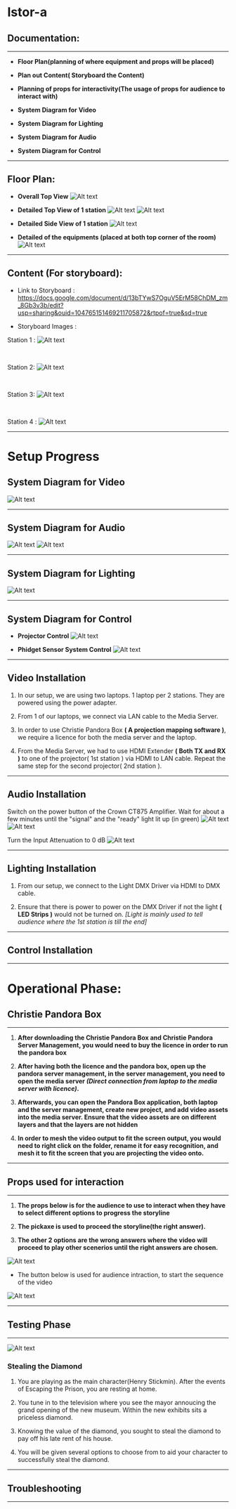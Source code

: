 # Istor-a

## Documentation:
---

* **Floor Plan(planning of where equipment and props will be placed)**

* **Plan out Content( Storyboard the Content)**

* **Planning of props for interactivity(The usage of props for audience to interact with)**

* **System Diagram for Video**

* **System Diagram for Lighting**

* **System Diagram for Audio**

* **System Diagram for Control**

---

## Floor Plan:
* **Overall Top View**
![Alt text](315Images/537.png)

* **Detailed Top View of 1 station**
![Alt text](315Images/537%20-%202.png)
![Alt text](315Images/537%20-3.png)

* **Detailed Side View of 1 station**
![Alt text](315Images/537%20side.png)

* **Detailed of the equipments (placed at both top corner of the room)**
![Alt text](315Images/537%20-4.png)

---
## Content (For storyboard):
* Link to Storyboard : <https://docs.google.com/document/d/13bTYwS7OguV5ErM58ChDM_zm_8Gb3v3b/edit?usp=sharing&ouid=104765151469211705872&rtpof=true&sd=true>

* Storyboard Images :  

Station 1 :
![Alt text](henrystdsb/station1.jpg)

<br>

Station 2:
![Alt text](henrystdsb/station2.jpg)

<br>

Station 3:
![Alt text](henrystdsb/station3.jpg)
<br>


<br>

Station 4 : 
![Alt text](henrystdsb/station4.jpg)

---
# **Setup Progress**

## **System Diagram for Video**

![Alt text](315Images/537%20video.png)

---
## **System Diagram for Audio**

![Alt text](315Images/Screenshot%202023-06-06%20152316.jpg)
![Alt text](315Images/537%20video%202.png)

---
## **System Diagram for Lighting**
![Alt text](315Images/Screenshot%202023-06-06%20152242.jpg)

---
## **System Diagram for Control**
* **Projector Control**
![Alt text](315Images/Screenshot%202023-06-06%20152331.jpg)

* **Phidget Sensor System Control**
![Alt text](315Images/Screenshot%202023-06-06%20152351.jpg)

---

## Video Installation

1) In our setup, we are using two laptops. 1 laptop per 2 stations. They are powered using the power adapter.

2) From 1 of our laptops, we connect via LAN cable to the Media Server.

3) In order to use Christie Pandora Box **( A projection mapping software )**, we require a licence for both the media server and the laptop.

4) From the Media Server, we had to use HDMI Extender **( Both TX and RX )** to one of the projector( 1st station ) via HDMI to LAN cable. Repeat the same step for the second projector( 2nd station ).
---
## **Audio Installation**



Switch on the power button of the Crown CT875 Amplifier. Wait for about a few minutes until the "signal" and the "ready" light lit up (in green)
![Alt text](315Images/photo_6053084928981186284_y.jpg)
![Alt text](315Images/photo_6053084928981186285_y.jpg)

Turn the Input Attenuation to 0 dB
![Alt text](315Images/photo_6053084928981186287_y.jpg)


---
## **Lighting Installation**
1) From our setup, we connect to the Light DMX Driver via HDMI to DMX cable. 

2) Ensure that there is power to power on the DMX Driver if not the light **( LED Strips )** would not be turned on. *[Light is mainly used to tell audience where the 1st station is till the end]*
---
## Control Installation

---
# Operational Phase:
## Christie Pandora Box
---

1) **After downloading the Christie Pandora Box and Christie Pandora Server Management, you would need to buy the licence in order to run the pandora box**

2) **After having both the licence and the pandora box, open up the pandora server management, in the server management, you need to open the media server *(Direct connection from laptop to the media server with licence)*.**

3) **Afterwards, you can open the Pandora Box application, both laptop and the server management, create new project, and add video assets into the media server. Ensure that the video assets are on different layers and that the layers are not hidden**

4) **In order to mesh the video output to fit the screen output, you would need to right click on the folder, rename it for easy recognition, and mesh it to fit the screen that you are projecting the video onto.**
---
## **Props used for interaction**
---

1) **The props below is for the audience to use to interact when they have to select different options to progress the storyline**

2) **The pickaxe is used to proceed the storyline(the right answer).**

3) **The other 2 options are the wrong answers where the video will proceed to play other scenerios until the right answers are chosen.**

![Alt text](Interactimg/IMG20230606154514.jpg)

* The button below is used for audience intraction, to start the sequence of the video

![Alt text](Interactimg/IMG20230606160140.jpg)

---
## Testing Phase
---

![Alt text](henrystdsb/henrystd.jpg)
### **Stealing the Diamond**
1) You are playing as the main character(Henry Stickmin). After the events of Escaping the Prison, you are resting at home. 

2) You tune in to the television where you see the mayor annoucing the grand opening of the new museum. Within the new exhibits sits a priceless diamond.

3) Knowing the value of the diamond, you sought to steal the diamond to pay off his late rent of his house.

4) You will be given several options to choose from to aid your character to successfully steal the diamond.
---
## Troubleshooting
---